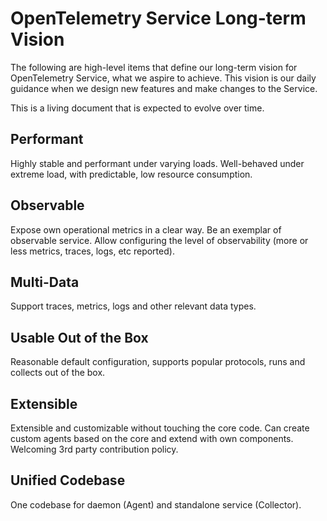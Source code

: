 # OpenTelemetry Service Long-term Vision

The following are high-level items that define our long-term vision for OpenTelemetry Service, what we aspire to achieve. This vision is our daily guidance when we design new features and make changes to the Service.

This is a living document that is expected to evolve over time.

## Performant
Highly stable and performant under varying loads. Well-behaved under extreme load, with predictable, low resource consumption.

## Observable
Expose own operational metrics in a clear way. Be an exemplar of observable service. Allow configuring the level of observability (more or less metrics, traces, logs, etc reported).

## Multi-Data
Support traces, metrics, logs and other relevant data types.

## Usable Out of the Box
Reasonable default configuration, supports popular protocols, runs and collects out of the box.

## Extensible
Extensible and customizable without touching the core code. Can create custom agents based on the core and extend with own components. Welcoming 3rd party contribution policy.

## Unified Codebase
One codebase for daemon (Agent) and standalone service (Collector).
